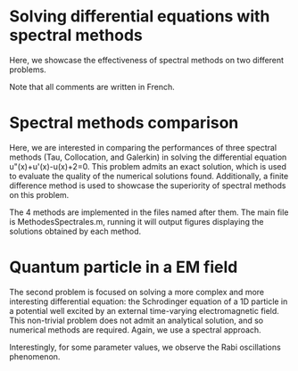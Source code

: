 # Solving differential equations with spectral methods

Here, we showcase the effectiveness of spectral methods on two different problems. 

Note that all comments are written in French.


# Spectral methods comparison
Here, we are interested in comparing the performances of three spectral methods (Tau, Collocation, and Galerkin) in solving the differential equation u"(x)+u'(x)-u(x)+2=0. This problem admits an exact solution, which is used to evaluate the quality of the numerical solutions found. Additionally, a finite difference method is used to showcase the superiority of spectral methods on this problem.

The 4 methods are implemented in the files named after them. The main file is MethodesSpectrales.m, running it will output figures displaying the solutions obtained by each method.


# Quantum particle in a EM field
The second problem is focused on solving a more complex and more interesting differential equation: the Schrodinger equation of a 1D particle in a potential well excited by an external time-varying electromagnetic field. This non-trivial problem does not admit an analytical solution, and so numerical methods are required. Again, we use a spectral approach.

Interestingly, for some parameter values, we observe the Rabi oscillations phenomenon.
